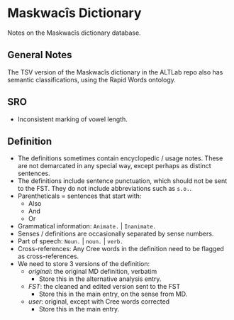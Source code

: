 # Maskwacîs Dictionary

Notes on the Maskwacîs dictionary database.

## General Notes

The TSV version of the Maskwacîs dictionary in the ALTLab repo also has semantic classifications, using the Rapid Words ontology.

## SRO

* Inconsistent marking of vowel length.

## Definition

* The definitions sometimes contain encyclopedic / usage notes. These are not demarcated in any special way, except perhaps as distinct sentences.
* The definitions include sentence punctuation, which should not be sent to the FST. They do not include abbreviations such as `s.o.`.
* Parentheticals = sentences that start with:
  - Also
  - And
  - Or
* Grammatical information: `Animate.` | `Inanimate.`
* Senses / definitions are occasionally separated by sense numbers.
* Part of speech: `Noun.` | `noun.` | `verb.`
* Cross-references: Any Cree words in the definition need to be flagged as cross-references.
* We need to store 3 versions of the definition:
  - _original_: the original MD definition, verbatim
    - Store this in the alternative analysis entry.
  - _FST_: the cleaned and edited version sent to the FST
    - Store this in the main entry, on the sense from MD.
  - _user_: original, except with Cree words corrected
    - Store this in the main entry.
